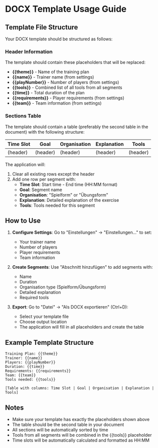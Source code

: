 # DOCX Template Usage Guide

## Template File Structure

Your DOCX template should be structured as follows:

### Header Information
The template should contain these placeholders that will be replaced:

- **{{theme}}** - Name of the training plan
- **{{name}}** - Trainer name (from settings)
- **{{playNumber}}** - Number of players (from settings)
- **{{tools}}** - Combined list of all tools from all segments
- **{{time}}** - Total duration of the plan
- **{{requirements}}** - Player requirements (from settings)
- **{{team}}** - Team information (from settings)

### Sections Table
The template should contain a table (preferably the second table in the document) with the following structure:

| Time Slot | Goal | Organisation | Explanation | Tools |
|-----------|------|--------------|-------------|-------|
| (header)  | (header) | (header) | (header) | (header) |

The application will:
1. Clear all existing rows except the header
2. Add one row per segment with:
   - **Time Slot**: Start time - End time (HH:MM format)
   - **Goal**: Segment name
   - **Organisation**: "Spielform" or "Übungsform"
   - **Explanation**: Detailed explanation of the exercise
   - **Tools**: Tools needed for this segment

## How to Use

1. **Configure Settings**: Go to "Einstellungen" → "Einstellungen..." to set:
   - Your trainer name
   - Number of players
   - Player requirements
   - Team information

2. **Create Segments**: Use "Abschnitt hinzufügen" to add segments with:
   - Name
   - Duration
   - Organisation type (Spielform/Übungsform)
   - Detailed explanation
   - Required tools

3. **Export**: Go to "Datei" → "Als DOCX exportieren" (Ctrl+D):
   - Select your template file
   - Choose output location
   - The application will fill in all placeholders and create the table

## Example Template Structure

```
Training Plan: {{theme}}
Trainer: {{name}}
Players: {{playNumber}}
Duration: {{time}}
Requirements: {{requirements}}
Team: {{team}}
Tools needed: {{tools}}

[Table with columns: Time Slot | Goal | Organisation | Explanation | Tools]
```

## Notes

- Make sure your template has exactly the placeholders shown above
- The table should be the second table in your document
- All sections will be automatically sorted by time
- Tools from all segments will be combined in the {{tools}} placeholder
- Time slots will be automatically calculated and formatted as HH:MM